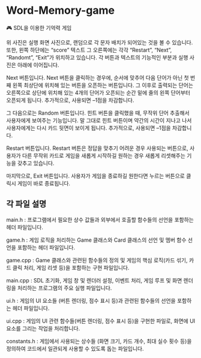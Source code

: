 # Word-Memory-game
🎮 SDL을 이용한 기억력 게임


 위 사진은 실행 화면 사진으로, 랜덤으로 각 문자 배치가 되어있는 것을 볼 수 있습니다. 또한, 왼쪽 하단에는 “score” 텍스트 그 오른쪽에는 각각 “Restart”, “Next”, “Randomt”, “Exit”가 위치하고 있습니다. 각 버튼과 텍스트의 기능적인 부분과 실행 사진은 아래에 이어집니다.


 Next 버튼입니다. Next 버튼을 클릭하는 경우에, 순서에 맞추어 다음 단어가 아닌 첫 번째 왼쪽 최상단에 위치해 있는 버튼을 오픈하는 버튼입니다. 그 이후로 출력되는 단어는 오른쪽으로 상단에 위치해 있는 4개의 단어가 오픈되는 순간 밑에 줄의 왼쪽 단어부터 오픈되게 됩니다. 추가적으로, 사용되면 –1점을 차감합니다.



 그 다음으로는 Random 버튼입니다. 힌트 버튼을 클릭했을 때, 무작위 단어 추출해서 사용자에게 보여주는 기능입니다. 말 그대로 힌트 버튼이며 약간의 시간이 지나고 나서 사용자에게는 다시 카드 뒷면이 보이게 됩니다. 추가적으로, 사용되면 –1점을 차감합니다.



 Restart 버튼입니다. Restart 버튼은 정답을 맞추기 어려운 경우 사용되는 버튼으로, 사용자가 다른 무작위 카드로 게임을 새롭게 시작하길 원하는 경우 새롭게 리셋해주는 기능을 갖추고 있습니다. 


 마지막으로, Exit 버튼입니다. 사용자가 게임을 종료하길 원한다면 누르는 버튼으로 클릭시 게임이 바로 종료됩니다.

## 각 파일 설명
main.h : 프로그램에서 필요한 상수 값들과 외부에서 호출할 함수들의 선언을 포함하는 헤더 파일입니다.

game.h : 게임 로직을 처리하는 Game 클래스와 Card 클래스의 선언 및 멤버 함수 선언을 포함하는 헤더 파일입니다.

game.cpp : Game 클래스와 관련된 함수들의 정의 및 게임의 핵심 로직(카드 섞기, 카드 클릭 처리, 게임 리셋 등)을 포함하는 구현 파일입니다.

main.cpp : SDL 초기화, 게임 창 및 렌더러 설정, 이벤트 처리, 게임 루프 및 화면 렌더링을 처리하는 프로그램의 주요 실행 파일입니다.

ui.h : 게임의 UI 요소들 (버튼 렌더링, 점수 표시 등)과 관련된 함수들의 선언을 포함하는 헤더 파일입니다.

ui.cpp : 게임의 UI 관련 함수들(버튼 렌더링, 점수 표시 등)을 구현한 파일로, 화면에 UI 요소를 그리는 작업을 처리합니다.

constants.h : 게임에서 사용되는 상수들 (화면 크기, 카드 개수, 최대 실수 횟수 등)을 정의하여 코드에서 일관되게 사용할 수 있도록 돕는 파일입니다.

